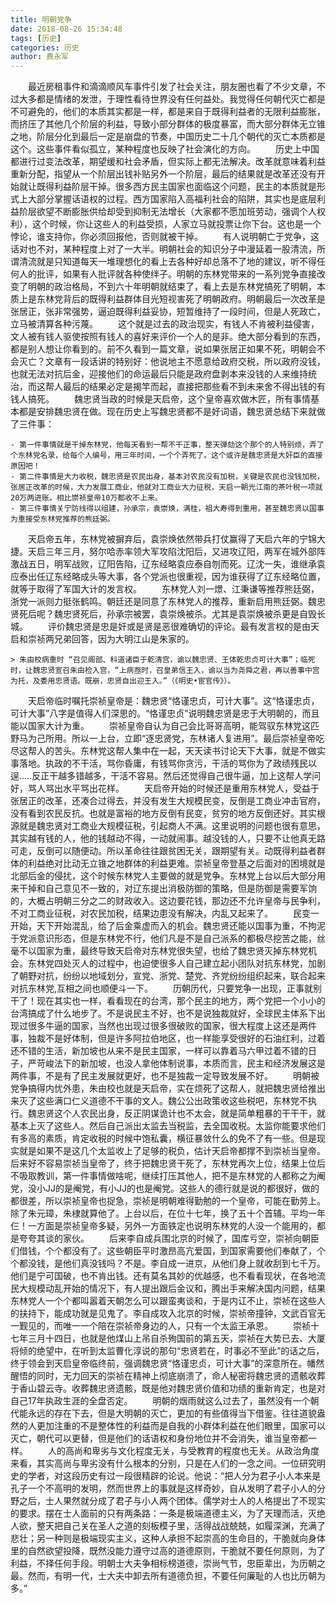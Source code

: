 ```yaml
---
title: 明朝党争
date: 2018-08-26 15:34:48
tags: [历史]
categories: 历史
author: 费永军
---
```

&emsp;&emsp;最近房租事件和滴滴顺风车事件引发了社会关注，朋友圈也看了不少文章，不过大多都是情绪的发泄，于理性看待世界没有任何益处。我觉得任何朝代灭亡都是不可避免的，他们的本质其实都是一样，都是来自于既得利益者的无限利益膨胀，而挤压了其他几个阶层的利益，导致小部分群体的极度暴富，而大部分群体无立锥之地，阶层分化到最后一定是崩盘的节奏，中国历史二十几个朝代的灭亡本质都是这个。这些事件看似孤立，某种程度也反映了社会演化的方向。
&emsp;&emsp;历史上中国都进行过变法改革，期望缓和社会矛盾，但实际上都无法解决。改革就意味着利益重新分配，指望从一个阶层出钱补贴另外一个阶层，最后的结果就是改革还没有开始就让既得利益阶层干掉。很多西方民主国家也面临这个问题，民主的本质就是形式上大部分掌握话语权的过程。西方国家陷入高福利社会的陷阱，其实也是底层利益阶层欲望不断膨胀供给却受到抑制无法增长（大家都不愿加班劳动，强调个人权利），这个时候，你让这些人的利益受损，人家立马就投票让你下台。这也是一个悖论，谁支持你，你必须回报他，否则就被干掉。
&emsp;&emsp;有人说明朝亡于党争，这话对也不对，某种程度上对了一大半。明朝社会的知识分子中漫延着一股清流，所谓清流就是只知道每天一堆理想化的看上去各种好却总落不了地的建议，听不得任何人的批评，如果有人批评就各种使绊子。明朝的东林党带来的一系列党争直接改变了明朝的政治格局，不到六十年明朝就结束了，看上去是东林党搞死了明朝，本质上是东林党背后的既得利益群体目光短视害死了明朝政府。明朝最后一次改革是张居正，张非常强势，逼迫既得利益妥协，短暂维持了一段时间，但是人死政亡，立马被清算各种污蔑。
&emsp;&emsp;这个就是过去的政治现实，有钱人不肯被利益侵害，文人被有钱人驱使按照有钱人的喜好来评价一个人的是非。绝大部分看到的东西，都是别人想让你看到的。前不久看到一篇文章，说如果张居正如果不死，明朝会不会灭亡？文章有一段话讲的特别好：他说地主不愿意给政府交税，所以政府没钱，也就无法对抗后金，迎接他们的命运最后只能是政府盘剥本来没钱的人来维持统治，而这帮人最后的结果必定是揭竿而起，直接把那些看不到未来舍不得出钱的有钱人搞死。
&emsp;&emsp;魏忠贤当政的时候是天启帝，这个皇帝喜欢做木匠，所有事情基本都是安排魏忠贤在做。现在历史上写魏忠贤都不是好词语，魏忠贤总结下来就做了三件事：
```
- 第一件事情就是干掉东林党，他每天看到一帮不干正事，整天弹劾这个那个的人特别烦，弄了个东林党名录，给每个人编号，用三年时间，一个个弄死了。这个或许是魏忠贤是大奸臣的直接原因吧！
- 第二件事情是大力收税，魏忠贤是农民出身，基本对农民没有加税，关键是农民也没钱加税，张居正改革的时候，大力发展工商业，他就对工商业大力征税，天启一朝光江南的茶叶税一项就20万两进账。相比崇祯皇帝10万都收不上来。
- 第三件事情关宁防线得以组建，孙承宗，袁崇焕，满桂，祖大寿得到重用，甚至魏忠贤以国事为重接受东林党推荐的熊廷弼。
```
&emsp;&emsp;天启帝五年，东林党被摒弃后，袁崇焕依然带兵打仗赢得了天启六年的宁锦大捷。天启三年三月，努尔哈赤率领大军攻陷沈阳后，又进攻辽阳，两军在城外部阵激战五日，明军战败，辽阳告陷，辽东经略袁应泰自刎而死。辽沈一失，谁继承袁应泰出任辽东经略成头等大事，各个党派也很重视，因为谁获得了辽东经略位置，就等于取得了军国大计的发言权。
&emsp;&emsp;东林党人刘一燝、江秉谦等推荐熊廷弼，浙党一派则力挺张鹤鸣。朝廷还是同意了东林党人的推荐，重新启用熊廷弼。魏忠贤死后呢？魏忠贤死后，孙承宗被罢，袁崇焕被杀。尤其是袁崇焕被杀更是自毁长城。
&emsp;&emsp;评价魏忠贤是忠是奸或是贤是恶很难确切的评论。最有发言权的是由天启和崇祯两兄弟回答，因为大明江山是朱家的。
```
> 朱由校病重时 “召见阁部、科道诸臣于乾清宫，谕以魏忠贤、王体乾忠贞可计大事”；临死时，让魏忠贤宣召朱由检入宫，“上病亟时，召皇弟信王入，谕以当为尧舜之君，再以善事中宫为托，及委用忠贤语。既崩，忠贤自出迎王入。”（《明史•宦官传》）。
```
&emsp;&emsp;天启帝临时嘱托崇祯皇帝是：魏忠贤“恪谨忠贞，可计大事”。这“恪谨忠贞，可计大事”八字是值得人们深思的。“恪谨忠贞”说明魏忠贤是忠于大明朝的，而且能以国家大计为重。
&emsp;&emsp;崇祯皇帝自认为自己会比哥哥高明，能驾驭东林党这匹野马为己所用。所以一上台，立即“逐忠贤党，东林诸人复进用”。最后崇祯皇帝吃尽这帮人的苦头。东林党这帮人集中在一起，天天读书讨论天下大事，就是不做实事落地。执政的不干活，骂你昏庸，有钱骂你贪污，干活的骂你为了政绩残民以逞.....反正干越多错越多，干活不容易。然后还觉得自己很牛逼，加上这帮人学问好，骂人骂出水平骂出花样。
&emsp;&emsp;天启帝开始的时候还是重用东林党人，受益于张居正的改革，还凑合过得去，并没有发生大规模民变，反倒是工商业冲击官府，没有看到农民反抗。也就是富裕的地方反倒有民变，贫穷的地方反倒还好。其实根源就是魏忠贤对工商业大规模征税，引起商人不满。这里说明的问题也很有意思，其实越有钱的人，他的钱越动不得，一动就闹事。越没钱的人，只要不让他真无路可走，反倒可以随便动。所以革命往往跟贫困无关，跟期望有关。动既得利益者群体的利益绝对比动无立锥之地群体的利益更难。崇祯皇帝登基之后面对的困境就是北部后金的侵扰，这个时候东林党人主要做的就是党争。东林党上台以后大部分用来干掉和自己意见不一致的，对辽东提出消极防御的策略，但是防御是需要军饷的，大概占明朝三分之二的财政收入。这边要花钱，那边还不允许皇帝与民争利，不对工商业征税，对农民加税，结果边患没有解决，内乱又起来了。
&emsp;&emsp;民变一开始，天下开始混乱，给了后金乘虚而入的机会。魏忠贤还能以国事为重，不拘泥于党派意识形态，但是东林党不行，他们凡是不是自己派系的都极尽挖苦之能，丝毫不以国家为重，最终导致天启帝对东林党很失望，也给了魏忠贤灭掉东林党机会。东林党四处灭人的过程中，也迫使很多人自己建立起小团队对抗东林党，加剧了朝野对抗，纷纷以地域划分，宣党、浙党、楚党、齐党纷纷组织起来，联合起来对抗东林党,互相之间也顺便斗一下。
&emsp;&emsp;历朝历代，只要党争一出现，正事就别干了！现在其实也一样，看看现在的台湾，那个民主的地方，两个党把一个小小的台湾搞成了什么地步了。不是说民主不好，也不是说独裁就好，全球民主体系下出现过很多牛逼的国家，当然也出现过很多很破败的国家，很大程度上这还是两件事，独裁不是好体制，但是许多阿拉伯地区，也一样能享受很好的石油红利，过着还不错的生活，新加坡也从来不是民主国家，一样可以靠着马六甲过着不错的日子，严苛峻法下的新加坡，也没人拿他体制说事，本质而言，民主和经济发展这是两件事，不是有了民主发展就更好，也不是独裁一定导致发展不好。
&emsp;&emsp;明朝被党争搞得内忧外患，朱由校也就是天启帝，实在烦死了这帮人，就把魏忠贤给推出来灭了这些满口仁义道德不干事的文人。魏公公出政策收这些税吧，东林党不执行。魏忠贤这个人农民出身，反正阴谋诡计也不太会，就是简单粗暴的干干干，就基本上灭了这些人。然后自己派出太监去当税监，去全国收税。太监你能要求他们有多高的素质，肯定收税的时候中饱私囊，横征暴敛什么的免不了有一些。但是现实就是如果不是这几个太监收上了足够的税负，估计天启帝都撑不到崇祯当皇帝。后来好不容易崇祯当皇帝了，终于把魏忠贤干死了，东林党再次上位，结果上位后不吸取教训，第一件事情做啥呢，继续打压其他人，把不是东林党的人都称之为阉党，没小JJ的是阉党，有小JJ的也是阉党。这些人的德行就是说的都很好，做的都很差，所以崇祯皇帝也捉急，崇祯是明朝难得勤勉的一个皇帝，可能在勤劳上。除了朱元璋，朱棣就算他了。上台以后，在位十七年，换了五十个首辅。平均一年仨！一方面是崇祯皇帝多疑，另外一方面铁定也说明东林党的人没一个能用的，都是夸夸其谈的家伙。
&emsp;&emsp;后来李自成兵围北京的时候了，国库亏空，崇祯向朝臣们借钱，个个都没有了。这些朝臣平时激昂高亢爱国，到国家需要他们奉献了，个个都没钱，是他们真没钱吗？不是。李自成一进京，从他们身上就收刮到七千万。他们是宁可国破，也不肯出钱。还有莫名其妙的优越感，也不看看现状，在各地流民大规模动乱开始的情况下，有人提出跟后金议和，腾出手来解决国内问题，结果东林党人一个个都叫嚣着天朝怎么可以跟蛮夷谈和，于是内讧不止，崇祯在这些人的扶持下，能成功就是见鬼了。李自成攻入北京的时候，崇祯帝撞钟，文武百官无一觐见的，而唯一一个陪在崇祯帝身边的人，只有一个太监王承恩。
&emsp;&emsp;崇祯十七年三月十四日，也就是他煤山上吊自杀殉国前的第五天，崇祯在大势已去、大厦将倾的绝望中，在听到太监曹化淳说的那句“忠贤若在，时事必不至此”的话之后，终于领会到天启皇帝临终前，强调魏忠贤“恪谨忠贞，可计大事”的深意所在。幡然醒悟的同时，无力回天的崇祯在精神上彻底崩溃了，命人秘密将魏忠贤的遗骸收葬于香山碧云寺。收葬魏忠贤遗骸，既是他对魏忠贤价值和功绩的重新肯定，也是对自己17年执政生涯的全盘否定。
&emsp;&emsp;明朝的烟雨就这么过去了，虽然没有一个朝代能永远的存在下去，但是大明朝的灭亡，更加的有些值得当下借鉴。往往道貌盎然的人更加注重的不是整体性的利益而是自我的小群体利益在他们眼里，国家可以灭亡，朝代可以更替，但是他们的话语权和身份地位并不会消失，谁当皇帝都一样。
&emsp;&emsp;人的高尚和卑劣与文化程度无关，与受教育的程度也无关。从政治角度来看，其实高尚与卑劣没有什么根本的分别，只是在人们的一念之间。一位研究明史的学者，对这段历史有过一段很精辟的论说。他说：“把人分为君子小人本来是孔子一个不高明的发明，然而世界上的事就是这样奇妙，自从发明了君子小人的分野之后，士人果然就分成了君子与小人两个团体。儒学对士人的人格提出了不现实的要求。摆在士人面前的只有两条路：一条是极端道德主义，为了天理而活，灭绝人欲，整天把自己关在圣人之道的刻板模子里，活得战战兢兢，如履深渊，充满了悲壮；另一种则是极端现实主义，这种人承担不起崇高的生命目的，干脆就向身体里的自然欲望投降，既然没能力遵守过高的道德原则，干脆就不要任何原则，为了利益，不择任何手段。明朝士大夫争相标榜道德，崇尚气节，忠臣辈出，为历朝之最。然而，有明一代，士大夫中卸去所有道德负担，不要任何廉耻的人也比历朝为多。”
